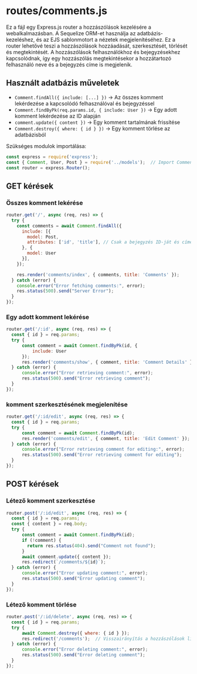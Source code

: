 # routes/comments.js

Ez a fájl egy Express.js router a hozzászólások kezelésére a webalkalmazásban. A Sequelize ORM-et használja az adatbázis-kezeléshez, és az EJS sablonmotort a nézetek megjelenítéséhez. Ez a router lehetővé teszi a hozzászólások hozzáadását, szerkesztését, törlését és megtekintését. A hozzászólások felhasználókhoz és bejegyzésekhez kapcsolódnak, így egy hozzászólás megtekintésekor a hozzátartozó felhasználó neve és a bejegyzés címe is megjelenik.

## Használt adatbázis műveletek

- `Comment.findAll({ include: [...] })` → Az összes komment lekérdezése a kapcsolódó felhasználóval és bejegyzéssel
- `Comment.findByPk(req.params.id, { include: User })` → Egy adott komment lekérdezése az ID alapján
- `comment.update({ content })` → Egy komment tartalmának frissítése
- `Comment.destroy({ where: { id } })` → Egy komment törlése az adatbázisból

Szükséges modulok importálása:
```javascript
const express = require('express');
const { Comment, User, Post } = require('../models');  // Import Comment model
const router = express.Router();
```

## GET kérések

### Összes komment lekérése
```javascript
router.get('/', async (req, res) => {
  try {
    const comments = await Comment.findAll({
      include: [{
        model: Post,
        attributes: ['id', 'title'], // Csak a bejegyzés ID-ját és címét kérjük le
      }, {
        model: User
      }],
    });

    res.render('comments/index', { comments, title: 'Comments' });
  } catch (error) {
    console.error("Error fetching comments:", error);
    res.status(500).send("Server Error");
  }
});
```

### Egy adott komment lekérése
```javascript
router.get('/:id', async (req, res) => {
  const { id } = req.params;
  try {
      const comment = await Comment.findByPk(id, {
          include: User
      });
      res.render('comments/show', { comment, title: 'Comment Details' });
  } catch (error) {
      console.error("Error retrieving comment:", error);
      res.status(500).send("Error retrieving comment");
  }
});
```

### komment szerkesztésének megjelenítése
```javascript
router.get('/:id/edit', async (req, res) => {
  const { id } = req.params;
  try {
      const comment = await Comment.findByPk(id);
      res.render('comments/edit', { comment, title: 'Edit Comment' });
  } catch (error) {
      console.error("Error retrieving comment for editing:", error);
      res.status(500).send("Error retrieving comment for editing");
  }
});
```

## POST kérések

### Létező komment szerkesztése
```javascript
router.post('/:id/edit', async (req, res) => {
  const { id } = req.params;
  const { content } = req.body;
  try {
      const comment = await Comment.findByPk(id);
      if (!comment) {
        return res.status(404).send("Comment not found");
      }
      await comment.update({ content });
      res.redirect(`/comments/${id}`);
  } catch (error) {
      console.error("Error updating comment:", error);
      res.status(500).send("Error updating comment");
  }
});
```

### Létező komment törlése
```javascript
router.post('/:id/delete', async (req, res) => {
  const { id } = req.params;
  try {
      await Comment.destroy({ where: { id } });
      res.redirect('/comments');  // Visszairányítás a hozzászólások listájához
  } catch (error) {
      console.error("Error deleting comment:", error);
      res.status(500).send("Error deleting comment");
  }
});
```